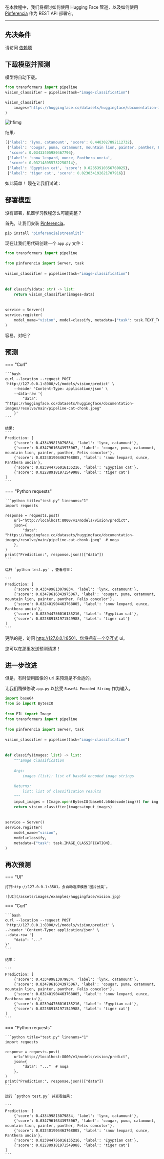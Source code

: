 
在本教程中，我们将探讨如何使用 Hugging Face 管道，以及如何使用 [Pinferencia](https://github.com/underneathall/pinferencia) 作为 REST API 部署它。

---


## 先决条件

请访问 [依赖项](/ml/huggingface/dependencies/)

## 下载模型并预测

模型将自动下载。

```python linenums="1"
from transformers import pipeline
vision_classifier = pipeline(task="image-classification")

vision_classifier(
    images="https://huggingface.co/datasets/huggingface/documentation-images/resolve/main/pipeline-cat-chonk.jpeg"
)
```

![hfimg](https://huggingface.co/datasets/huggingface/documentation-images/resolve/main/pipeline-cat-chonk.jpeg)

结果:

```python
[{'label': 'lynx, catamount', 'score': 0.4403027892112732},
 {'label': 'cougar, puma, catamount, mountain lion, painter, panther, Felis concolor',
  'score': 0.03433405980467796},
 {'label': 'snow leopard, ounce, Panthera uncia',
  'score': 0.032148055732250214},
 {'label': 'Egyptian cat', 'score': 0.02353910356760025},
 {'label': 'tiger cat', 'score': 0.023034192621707916}]
```

如此简单！ 现在让我们试试：

## 部署模型

没有部署，机器学习教程怎么可能完整？

首先，让我们安装 [Pinferencia](https://github.com/underneathall/pinferencia)。

```bash
pip install "pinferencia[streamlit]"
```

现在让我们用代码创建一个 `app.py` 文件：

```python title="app.py" linenums="1" hl_lines="3 12-15"
from transformers import pipeline

from pinferencia import Server, task

vision_classifier = pipeline(task="image-classification")


def classify(data: str) -> list:
    return vision_classifier(images=data)


service = Server()
service.register(
    model_name="vision", model=classify, metadata={"task": task.TEXT_TO_TEXT}
)

```

容易，对吧？

## 预测

=== "Curl"

    ```bash
    curl --location --request POST 'http://127.0.0.1:8000/v1/models/vision/predict' \
        --header 'Content-Type: application/json' \
        --data-raw '{
            "data": "https://huggingface.co/datasets/huggingface/documentation-images/resolve/main/pipeline-cat-chonk.jpeg"
        }'
    ```

    结果:
    ```
    Prediction: [
        {'score': 0.433499813079834, 'label': 'lynx, catamount'},
        {'score': 0.03479616343975067, 'label': 'cougar, puma, catamount, mountain lion, painter, panther, Felis concolor'},
        {'score': 0.032401904463768005, 'label': 'snow leopard, ounce, Panthera uncia'},
        {'score': 0.023944756016135216, 'label': 'Egyptian cat'},
        {'score': 0.022889181971549988, 'label': 'tiger cat'}
    ]
    ```

=== "Python requests"

    ```python title="test.py" linenums="1"
    import requests

    response = requests.post(
        url="http://localhost:8000/v1/models/vision/predict",
        json={
            "data": "https://huggingface.co/datasets/huggingface/documentation-images/resolve/main/pipeline-cat-chonk.jpeg"  # noqa
        },
    )
    print("Prediction:", response.json()["data"])
    ```

    运行 `python test.py` ，查看结果：

    ```
    Prediction: [
        {'score': 0.433499813079834, 'label': 'lynx, catamount'},
        {'score': 0.03479616343975067, 'label': 'cougar, puma, catamount, mountain lion, painter, panther, Felis concolor'},
        {'score': 0.032401904463768005, 'label': 'snow leopard, ounce, Panthera uncia'},
        {'score': 0.023944756016135216, 'label': 'Egyptian cat'},
        {'score': 0.022889181971549988, 'label': 'tiger cat'}
    ]
    ```

更酷的是，访问 http://127.0.0.1:8501，您将拥有一个交互式 ui。

您可以在那里发送预测请求！

## 进一步改进

但是，有时使用图像的 url 来预测是不合适的。

让我们稍微修改 `app.py` 以接受 `Base64 Encoded String` 作为输入。

```python  title="app.py" linenums="1" hl_lines="1-2 4 12-22"
import base64
from io import BytesIO

from PIL import Image
from transformers import pipeline

from pinferencia import Server, task

vision_classifier = pipeline(task="image-classification")


def classify(images: list) -> list:
    """Image Classification

    Args:
        images (list): list of base64 encoded image strings

    Returns:
        list: list of classification results
    """
    input_images = [Image.open(BytesIO(base64.b64decode(img))) for img in images]
    return vision_classifier(images=input_images)


service = Server()
service.register(
    model_name="vision",
    model=classify,
    metadata={"task": task.IMAGE_CLASSIFICATION},
)

```

## 再次预测

=== "UI"

    打开http://127.0.0.1:8501，会自动选择模板`图片分类`。

    ![UI](/assets/images/examples/huggingface/vision.jpg)

=== "Curl"

    ```bash
    curl --location --request POST 'http://127.0.0.1:8000/v1/models/vision/predict' \
    --header 'Content-Type: application/json' \
    --data-raw '{
        "data": "..."
    }'
    ```

    结果：

    ```
    Prediction: [
        {'score': 0.433499813079834, 'label': 'lynx, catamount'},
        {'score': 0.03479616343975067, 'label': 'cougar, puma, catamount, mountain lion, painter, panther, Felis concolor'},
        {'score': 0.032401904463768005, 'label': 'snow leopard, ounce, Panthera uncia'},
        {'score': 0.023944756016135216, 'label': 'Egyptian cat'},
        {'score': 0.022889181971549988, 'label': 'tiger cat'}
    ]
    ```

=== "Python requests"

    ```python title="test.py" linenums="1"
    import requests

    response = requests.post(
        url="http://localhost:8000/v1/models/vision/predict",
        json={
            "data": "..."  # noqa
        },
    )
    print("Prediction:", response.json()["data"])
    ```

    运行 `python test.py` 并查看结果：

    ```
    Prediction: [
        {'score': 0.433499813079834, 'label': 'lynx, catamount'},
        {'score': 0.03479616343975067, 'label': 'cougar, puma, catamount, mountain lion, painter, panther, Felis concolor'},
        {'score': 0.032401904463768005, 'label': 'snow leopard, ounce, Panthera uncia'},
        {'score': 0.023944756016135216, 'label': 'Egyptian cat'},
        {'score': 0.022889181971549988, 'label': 'tiger cat'}
    ]
    ```
